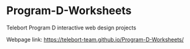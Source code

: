 # Program-D-Worksheets
Telebort Program D interactive web design projects

Webpage link: https://telebort-team.github.io/Program-D-Worksheets/
